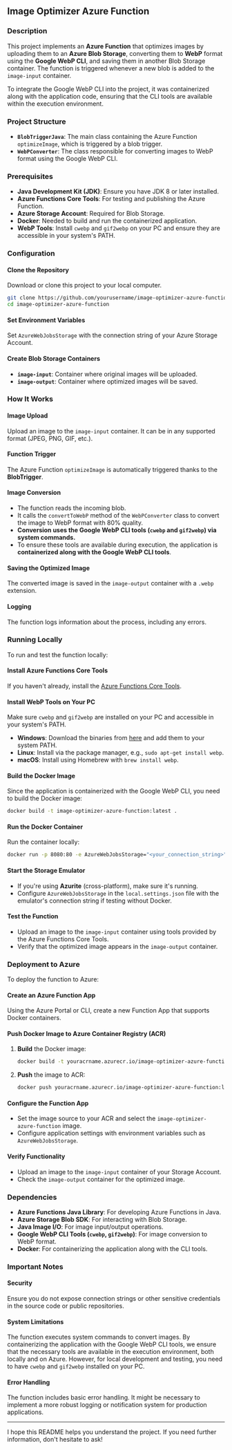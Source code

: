 ## Image Optimizer Azure Function

### Description

This project implements an **Azure Function** that optimizes images by uploading them to an **Azure Blob Storage**, converting them to **WebP** format using the **Google WebP CLI**, and saving them in another Blob Storage container. The function is triggered whenever a new blob is added to the `image-input` container.

To integrate the Google WebP CLI into the project, it was containerized along with the application code, ensuring that the CLI tools are available within the execution environment.

### Project Structure

- **`BlobTriggerJava`**: The main class containing the Azure Function `optimizeImage`, which is triggered by a blob trigger.
- **`WebPConverter`**: The class responsible for converting images to WebP format using the Google WebP CLI.

### Prerequisites

- **Java Development Kit (JDK)**: Ensure you have JDK 8 or later installed.
- **Azure Functions Core Tools**: For testing and publishing the Azure Function.
- **Azure Storage Account**: Required for Blob Storage.
- **Docker**: Needed to build and run the containerized application.
- **WebP Tools**: Install `cwebp` and `gif2webp` on your PC and ensure they are accessible in your system's PATH.

### Configuration

#### Clone the Repository

Download or clone this project to your local computer.

```bash
git clone https://github.com/yourusername/image-optimizer-azure-function.git
cd image-optimizer-azure-function
```

#### Set Environment Variables

Set `AzureWebJobsStorage` with the connection string of your Azure Storage Account.

#### Create Blob Storage Containers

- **`image-input`**: Container where original images will be uploaded.
- **`image-output`**: Container where optimized images will be saved.

### How It Works

#### Image Upload

Upload an image to the `image-input` container. It can be in any supported format (JPEG, PNG, GIF, etc.).

#### Function Trigger

The Azure Function `optimizeImage` is automatically triggered thanks to the **BlobTrigger**.

#### Image Conversion

- The function reads the incoming blob.
- It calls the `convertToWebP` method of the `WebPConverter` class to convert the image to WebP format with 80% quality.
- **Conversion uses the Google WebP CLI tools (`cwebp` and `gif2webp`) via system commands.**
- To ensure these tools are available during execution, the application is **containerized along with the Google WebP CLI tools**.

#### Saving the Optimized Image

The converted image is saved in the `image-output` container with a `.webp` extension.

#### Logging

The function logs information about the process, including any errors.

### Running Locally

To run and test the function locally:

#### Install Azure Functions Core Tools

If you haven't already, install the [Azure Functions Core Tools](https://docs.microsoft.com/azure/azure-functions/functions-run-local).

#### Install WebP Tools on Your PC

Make sure `cwebp` and `gif2webp` are installed on your PC and accessible in your system's PATH.

- **Windows**: Download the binaries from [here](https://developers.google.com/speed/webp/download) and add them to your system PATH.
- **Linux**: Install via the package manager, e.g., `sudo apt-get install webp`.
- **macOS**: Install using Homebrew with `brew install webp`.

#### Build the Docker Image

Since the application is containerized with the Google WebP CLI, you need to build the Docker image:

```bash
docker build -t image-optimizer-azure-function:latest .
```

#### Run the Docker Container

Run the container locally:

```bash
docker run -p 8080:80 -e AzureWebJobsStorage="<your_connection_string>" image-optimizer-azure-function:latest
```

#### Start the Storage Emulator

- If you're using **Azurite** (cross-platform), make sure it's running.
- Configure `AzureWebJobsStorage` in the `local.settings.json` file with the emulator's connection string if testing without Docker.

#### Test the Function

- Upload an image to the `image-input` container using tools provided by the Azure Functions Core Tools.
- Verify that the optimized image appears in the `image-output` container.

### Deployment to Azure

To deploy the function to Azure:

#### Create an Azure Function App

Using the Azure Portal or CLI, create a new Function App that supports Docker containers.

#### Push Docker Image to Azure Container Registry (ACR)

1. **Build** the Docker image:

   ```bash
   docker build -t youracrname.azurecr.io/image-optimizer-azure-function:latest .
   ```

2. **Push** the image to ACR:

   ```bash
   docker push youracrname.azurecr.io/image-optimizer-azure-function:latest
   ```

#### Configure the Function App

- Set the image source to your ACR and select the `image-optimizer-azure-function` image.
- Configure application settings with environment variables such as `AzureWebJobsStorage`.

#### Verify Functionality

- Upload an image to the `image-input` container of your Storage Account.
- Check the `image-output` container for the optimized image.

### Dependencies

- **Azure Functions Java Library**: For developing Azure Functions in Java.
- **Azure Storage Blob SDK**: For interacting with Blob Storage.
- **Java Image I/O**: For image input/output operations.
- **Google WebP CLI Tools (`cwebp`, `gif2webp`)**: For image conversion to WebP format.
- **Docker**: For containerizing the application along with the CLI tools.

### Important Notes

#### Security

Ensure you do not expose connection strings or other sensitive credentials in the source code or public repositories.

#### System Limitations

The function executes system commands to convert images. By containerizing the application with the Google WebP CLI tools, we ensure that the necessary tools are available in the execution environment, both locally and on Azure. However, for local development and testing, you need to have `cwebp` and `gif2webp` installed on your PC.

#### Error Handling

The function includes basic error handling. It might be necessary to implement a more robust logging or notification system for production applications.

---

I hope this README helps you understand the project. If you need further information, don't hesitate to ask!
